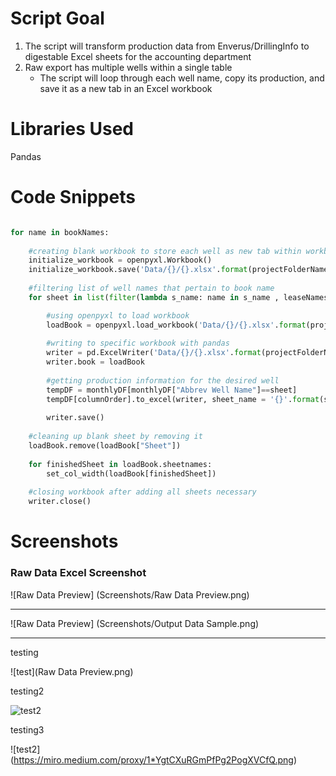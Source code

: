 # Script Goal

1.  The script will transform production data from Enverus/DrillingInfo to digestable Excel sheets for the accounting department
2.  Raw export has multiple wells within a single table
    * The script will loop through each well name, copy its production, and save it as a new tab in an Excel workbook


# Libraries Used

Pandas


# Code Snippets

```python

for name in bookNames:
    
    #creating blank workbook to store each well as new tab within workbook
    initialize_workbook = openpyxl.Workbook()
    initialize_workbook.save('Data/{}/{}.xlsx'.format(projectFolderName, name.title()))
    
    #filtering list of well names that pertain to book name
    for sheet in list(filter(lambda s_name: name in s_name , leaseNames)):

        #using openpyxl to load workbook
        loadBook = openpyxl.load_workbook('Data/{}/{}.xlsx'.format(projectFolderName, name.title()))
        
        #writing to specific workbook with pandas
        writer = pd.ExcelWriter('Data/{}/{}.xlsx'.format(projectFolderName, name.title()), engine = 'openpyxl')
        writer.book = loadBook
        
        #getting production information for the desired well
        tempDF = monthlyDF[monthlyDF["Abbrev Well Name"]==sheet]
        tempDF[columnOrder].to_excel(writer, sheet_name = '{}'.format(sheet), index = False)
        
        writer.save()
        
    #cleaning up blank sheet by removing it   
    loadBook.remove(loadBook["Sheet"])   
    
    for finishedSheet in loadBook.sheetnames:
        set_col_width(loadBook[finishedSheet])
    
    #closing workbook after adding all sheets necessary
    writer.close()

```


# Screenshots

<h3> Raw Data Excel Screenshot </h3>
![Raw Data Preview]
(Screenshots/Raw Data Preview.png)

---

![Raw Data Preview]
(Screenshots/Output Data Sample.png)


---

testing 

![test](Raw Data Preview.png)

testing2

![test2](https://miro.medium.com/proxy/1*YgtCXuRGmPfPg2PogXVCfQ.png)

testing3

![test2]
(https://miro.medium.com/proxy/1*YgtCXuRGmPfPg2PogXVCfQ.png)

